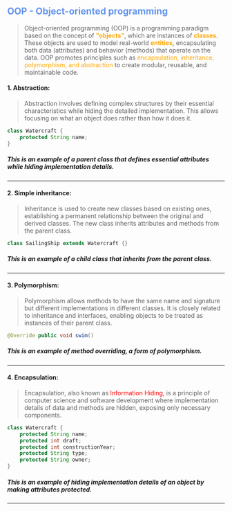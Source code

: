 ## <span style="color:cornflowerblue">OOP - Object-oriented programming</span>

> Object-oriented programming (OOP) is a programming paradigm based on the concept of <span style="color:orange">**"objects"**</span>, which are instances of <span style="color:orange">**classes**</span>. These objects are used to model real-world <span style="color:orange">**entities**</span>, encapsulating both data (attributes) and behavior (methods) that operate on the data. OOP promotes principles such as <span style="color:orange">encapsulation, inheritance, polymorphism, and abstraction</span> to create modular, reusable, and maintainable code.



#### 1. Abstraction:
> Abstraction involves defining complex structures by their essential characteristics while hiding the detailed implementation. This allows focusing on what an object does rather than how it does it.

```java
class Watercraft {
    protected String name;
}
```

##### This is an example of a parent class that defines essential attributes while hiding implementation details.
---

#### 2. Simple inheritance:
> Inheritance is used to create new classes based on existing ones, establishing a permanent relationship between the original and derived classes. The new class inherits attributes and methods from the parent class.

```java
class SailingShip extends Watercraft {}
``` 

##### This is an example of a child class that inherits from the parent class.
----

#### 3. Polymorphism:
> Polymorphism allows methods to have the same name and signature but different implementations in different classes. It is closely related to inheritance and interfaces, enabling objects to be treated as instances of their parent class.

```java
@Override public void swim()
``` 
##### This is an example of method overriding, a form of polymorphism.
----

#### 4. Encapsulation:
> Encapsulation, also known as <span style="color: red">Information Hiding</span>, is a principle of computer science and software development where implementation details of data and methods are hidden, exposing only necessary components.

```java
class Watercraft {
    protected String name;
    protected int draft;
    protected int constructionYear;
    protected String type;
    protected String owner;
}
```

##### This is an example of hiding implementation details of an object by making attributes protected.
----
